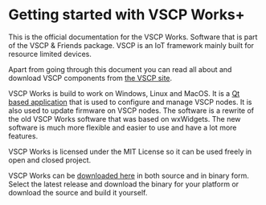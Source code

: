 # Getting started with VSCP Works+

This is the official documentation for the VSCP Works. Software that is part of the VSCP & Friends package. VSCP is an IoT framework mainly built for resource limited devices.

Apart from going through this document you can read all about and download VSCP components from [the VSCP site](https://www.vscp.org "The VSCP site").

VSCP Works is build to work on Windows, Linux and MacOS. It is a [Qt based application](https://www.qt.io/) that is used to configure and manage VSCP nodes. It is also used to update firmware on VSCP nodes. The software is a rewrite of the old VSCP Works software that was based on wxWidgets. The new software is much more flexible and easier to use and have a lot more features. 

VSCP Works is licensed under the MIT License so it can be used freely in open and closed project.

VSCP Works can be [downloaded here](https://github.com/grodansparadis/vscp-works-qt) in both source and in binary form. Select the latest release and download the binary for your platform or download the source and build it yourself.